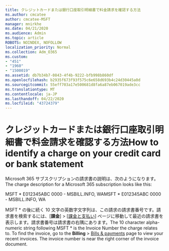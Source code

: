 ```yaml
---
title: クレジットカードまたは銀行口座取引明細書で料金請求を確認する方法
ms.author: cmcatee
author: cmcatee-MSFT
manager: mnirkhe
ms.date: 04/21/2020
ms.audience: Admin
ms.topic: article
ROBOTS: NOINDEX, NOFOLLOW
localization_priority: Normal
ms.collection: Adm_O365
ms.custom:
- "451"
- "1960"
- "1500019"
ms.assetid: db7b34b7-0843-4f4b-9222-bfb998b860df
ms.openlocfilehash: b2935f673f93f575c6e658d693b4c24d30445a0d
ms.sourcegitcommit: 55eff703a17e500681d8fa6a87eb067019ade3cc
ms.translationtype: MT
ms.contentlocale: ja-JP
ms.lasthandoff: 04/22/2020
ms.locfileid: "43724379"
---
```

# <a name="how-to-identify-a-charge-on-your-credit-card-or-bank-statement"></a><span data-ttu-id="0a20f-102">クレジットカードまたは銀行口座取引明細書で料金請求を確認する方法</span><span class="sxs-lookup"><span data-stu-id="0a20f-102">How to identify a charge on your credit card or bank statement</span></span>

<span data-ttu-id="0a20f-103">Microsoft 365 サブスクリプションの請求書の説明は、次のようになります。</span><span class="sxs-lookup"><span data-stu-id="0a20f-103">The charge description for a Microsoft 365 subscription looks like this:</span></span>
  
<span data-ttu-id="0a20f-104">MSFT \* E012345ABC 0000 - MSBILL.INFO, WA</span><span class="sxs-lookup"><span data-stu-id="0a20f-104">MSFT \* E012345ABC 0000 - MSBILL.INFO, WA</span></span>
  
<span data-ttu-id="0a20f-p101">MSFT \* の後に続く 10 文字の英数字文字列は、この請求の請求書番号です。請求書を検索するには、[**課金**] \> [[課金と支払い](https://go.microsoft.com/fwlink/p/?linkid=848039)] ページに移動して最近の請求書を表示します。請求書番号は請求書の右隅にあります。</span><span class="sxs-lookup"><span data-stu-id="0a20f-p101">The 10 character alpha-numeric string following MSFT \* is the Invoice Number the charge relates to. To find the invoice, go to the **Billing** \> [Bills & payments](https://go.microsoft.com/fwlink/p/?linkid=848039) page to view your recent invoices. The invoice number is near the right corner of the invoice document.</span></span>